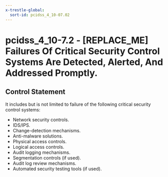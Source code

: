 ```yaml
---
x-trestle-global:
  sort-id: pcidss_4_10-07.02
---
```


# pcidss_4_10-7.2 - \[REPLACE_ME\] Failures Of Critical Security Control Systems Are Detected, Alerted, And Addressed Promptly.

## Control Statement

It includes but is not limited to failure of the following critical security control
systems:
- Network security controls.
- IDS/IPS.
- Change-detection mechanisms.
- Anti-malware solutions.
- Physical access controls.
- Logical access controls.
- Audit logging mechanisms.
- Segmentation controls (if used).
- Audit log review mechanisms.
- Automated security testing tools (if used).
